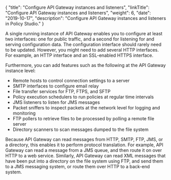 {
"title": "Configure API Gateway instances and listeners",
"linkTitle": "Configure API Gateway instances and listeners",
"weight": 6,
"date": "2019-10-17",
"description": "Configure API Gateway instances and listeners in Policy Studio."
}

A single running instance of API Gateway enables you to configure at least two interfaces: one for public traffic, and a second for listening for and serving configuration data. The configuration interface should rarely need to be updated. However, you might need to add several HTTP interfaces. For example, an HTTP interface and an SSL-enabled HTTPS interface.

Furthermore, you can add features such as the following at the API Gateway instance level:

* Remote hosts to control connection settings to a server
* SMTP interfaces to configure email relay
* File transfer services for FTP, FTPS, and SFTP
* Policy execution schedulers to run policies at regular time intervals
* JMS listeners to listen for JMS messages
* Packet sniffers to inspect packets at the network level for logging and monitoring
* FTP pollers to retrieve files to be processed by polling a remote file server
* Directory scanners to scan messages dumped to the file system

Because API Gateway can read messages from HTTP, SMTP, FTP, JMS, or a directory, this enables it to perform protocol translation. For example, API Gateway can read a message from a JMS queue, and then route it on over HTTP to a web service. Similarly, API Gateway can read XML messages that have been put into a directory on the file system using FTP, and send them to a JMS messaging system, or route them over HTTP to a back-end system.
